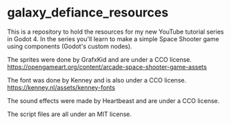# galaxy_defiance_resources

This is a repository to hold the resources for my new YouTube tutorial series in Godot 4. In the series you'll learn to make a simple Space Shooter game using components (Godot's custom nodes).

The sprites were done by GrafxKid and are under a CCO license.
https://opengameart.org/content/arcade-space-shooter-game-assets

The font was done by Kenney and is also under a CCO license.
https://kenney.nl/assets/kenney-fonts

The sound effects were made by Heartbeast and are under a CCO license.

The script files are all under an MIT license.

